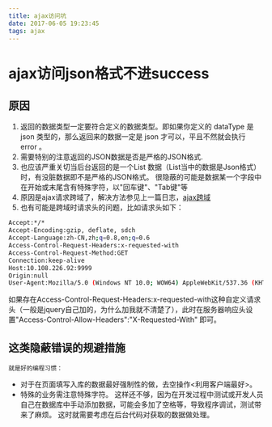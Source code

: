 ```yaml
---
title: ajax访问坑
date: 2017-06-05 19:23:45
tags: ajax
---
```

# ajax访问json格式不进success
## 原因
1. 返回的数据类型一定要符合定义的数据类型。即如果你定义的 dataType 是 json 类型的，那么返回来的数据一定是 json 才可以，平且不然就会执行 error 。
2. 需要特别的注意返回的JSON数据是否是严格的JSON格式.
3. 也应该严重关切当后台返回的是一个List 数据（List当中的数据是Json格式）时，有没脏数据即不是严格的JSON格式。
    很隐蔽的可能是数据某一个字段中在开始或末尾含有特殊字符，以"回车键"、"Tab键"等
4. 原因是ajax请求跨域了，解决方法参见上一篇日志，[ajax跨域](https://tzxhy.github.io/2017/06/04/ajax%E8%B7%A8%E5%9F%9F%E6%96%B9%E5%BC%8F/)
5. 也有可能是跨域时请求头的问题，比如请求头如下：
```bash
Accept:*/*
Accept-Encoding:gzip, deflate, sdch
Accept-Language:zh-CN,zh;q=0.8,en;q=0.6
Access-Control-Request-Headers:x-requested-with
Access-Control-Request-Method:GET
Connection:keep-alive
Host:10.108.226.92:9999
Origin:null
User-Agent:Mozilla/5.0 (Windows NT 10.0; WOW64) AppleWebKit/537.36 (KHTML, like Gecko) Chrome/58.0.3029.81 Safari/537.36
```
如果存在Access-Control-Request-Headers:x-requested-with这种自定义请求头（一般是jquery自己加的，为什么加我就不清楚了），此时在服务器响应头设置"Access-Control-Allow-Headers":"X-Requested-With" 即可。
## 这类隐蔽错误的规避措施
	就是好的编程习惯：
* 对于在页面填写入库的数据最好强制性的做，去空操作<利用客户端最好>。
* 特殊的业务需注意特殊字符。
  这样还不够，因为在开发过程中测试或开发人员自己在数据库中手动添加数据，可能会多加了空格等，导致程序调试，测试带来了麻烦。 这时就需要考虑在后台代码对获取的数据做处理。

